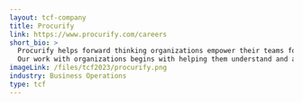 ```yaml
---
layout: tcf-company
title: Procurify 
link: https://www.procurify.com/careers
short_bio: >
  Procurify helps forward thinking organizations empower their teams for success by making business spending smart and simple.<br/><br/>
  Our work with organizations begins with helping them understand and align their organizational spending with their core values and business objectives.
imageLink: /files/tcf2023/procurify.png
industry: Business Operations
type: tcf
---
```

